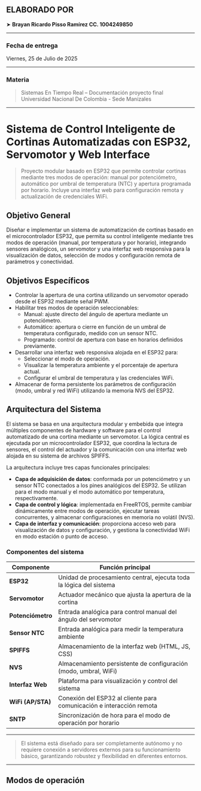 ## ELABORADO POR

 ➤   **Brayan Ricardo Pisso Ramírez CC. 1004249850** 

---

### Fecha de entrega

Viernes, 25 de Julio de 2025 

---

### Materia

> Sistemas En Tiempo Real – Documentación proyecto final  
> Universidad Nacional De Colombia - Sede Manizales

---

# Sistema de Control Inteligente de Cortinas Automatizadas con ESP32, Servomotor y Web Interface

> Proyecto modular basado en ESP32 que permite controlar cortinas mediante tres modos de operación: manual por potenciómetro, automático por umbral de temperatura (NTC) y apertura programada por horario. Incluye una interfaz web para configuración remota y actualización de credenciales WiFi.

## Objetivo General

Diseñar e implementar un sistema de automatización de cortinas basado en el microcontrolador ESP32, que permita su control inteligente mediante tres modos de operación (manual, por temperatura y por horario), integrando sensores analógicos, un servomotor y una interfaz web responsiva para la visualización de datos, selección de modos y configuración remota de parámetros y conectividad.

## Objetivos Específicos

- Controlar la apertura de una cortina utilizando un servomotor operado desde el ESP32 mediante señal PWM.
- Habilitar tres modos de operación seleccionables:
  - Manual: ajuste directo del ángulo de apertura mediante un potenciómetro.
  - Automático: apertura o cierre en función de un umbral de temperatura configurado, medido con un sensor NTC.
  - Programado: control de apertura con base en horarios definidos previamente.
- Desarrollar una interfaz web responsiva alojada en el ESP32 para:
  - Seleccionar el modo de operación.
  - Visualizar la temperatura ambiente y el porcentaje de apertura actual.
  - Configurar el umbral de temperatura y las credenciales WiFi.
- Almacenar de forma persistente los parámetros de configuración (modo, umbral y red WiFi) utilizando la memoria NVS del ESP32.

## Arquitectura del Sistema

El sistema se basa en una arquitectura modular y embebida que integra múltiples componentes de hardware y software para el control automatizado de una cortina mediante un servomotor. La lógica central es ejecutada por un microcontrolador ESP32, que coordina la lectura de sensores, el control del actuador y la comunicación con una interfaz web alojada en su sistema de archivos SPIFFS.

La arquitectura incluye tres capas funcionales principales:

- **Capa de adquisición de datos**: conformada por un potenciómetro y un sensor NTC conectados a los pines analógicos del ESP32. Se utilizan para el modo manual y el modo automático por temperatura, respectivamente.
- **Capa de control y lógica**: implementada en FreeRTOS, permite cambiar dinámicamente entre modos de operación, ejecutar tareas concurrentes, y almacenar configuraciones en memoria no volátil (NVS).
- **Capa de interfaz y comunicación**: proporciona acceso web para visualización de datos y configuración, y gestiona la conectividad WiFi en modo estación o punto de acceso.

### Componentes del sistema

| Componente           | Función principal                                                         |
|----------------------|---------------------------------------------------------------------------|
| **ESP32**            | Unidad de procesamiento central, ejecuta toda la lógica del sistema       |
| **Servomotor**       | Actuador mecánico que ajusta la apertura de la cortina                    |
| **Potenciómetro**    | Entrada analógica para control manual del ángulo del servomotor           |
| **Sensor NTC**       | Entrada analógica para medir la temperatura ambiente                      |
| **SPIFFS**           | Almacenamiento de la interfaz web (HTML, JS, CSS)                         |
| **NVS**              | Almacenamiento persistente de configuración (modo, umbral, WiFi)          |
| **Interfaz Web**     | Plataforma para visualización y control del sistema                       |
| **WiFi (AP/STA)**    | Conexión del ESP32 al cliente para comunicación e interacción remota      |
| **SNTP**             | Sincronización de hora para el modo de operación por horario              |

---

> El sistema está diseñado para ser completamente autónomo y no requiere conexión a servidores externos para su funcionamiento básico, garantizando robustez y flexibilidad en diferentes entornos.

---

## Modos de operación


